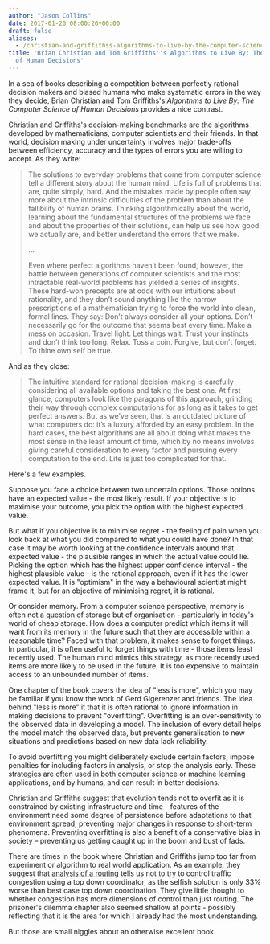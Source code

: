 ```yaml
---
author: "Jason Collins"
date: 2017-01-20 08:00:26+00:00
draft: false
aliases:
  - /christian-and-griffithss-algorithms-to-live-by-the-computer-science-of-human-decisions
title: 'Brian Christian and Tom Griffiths''s Algorithms to Live By: The Computer Science
  of Human Decisions'
---
```


In a sea of books describing a competition between perfectly rational decision makers and biased humans who make systematic errors in the way they decide, Brian Christian and Tom Griffiths's *Algorithms to Live By: The Computer Science of Human Decisions* provides a nice contrast.

Christian and Griffiths's decision-making benchmarks are the algorithms developed by mathematicians, computer scientists and their friends. In that world, decision making under uncertainty involves major trade-offs between efficiency, accuracy and the types of errors you are willing to accept. As they write:

<blockquote>The solutions to everyday problems that come from computer science tell a different story about the human mind. Life is full of problems that are, quite simply, hard. And the mistakes made by people often say more about the intrinsic difficulties of the problem than about the fallibility of human brains. Thinking algorithmically about the world, learning about the fundamental structures of the problems we face and about the properties of their solutions, can help us see how good we actually are, and better understand the errors that we make.

...

Even where perfect algorithms haven’t been found, however, the battle between generations of computer scientists and the most intractable real-world problems has yielded a series of insights. These hard-won precepts are at odds with our intuitions about rationality, and they don’t sound anything like the narrow prescriptions of a mathematician trying to force the world into clean, formal lines. They say: Don’t always consider all your options. Don’t necessarily go for the outcome that seems best every time. Make a mess on occasion. Travel light. Let things wait. Trust your instincts and don’t think too long. Relax. Toss a coin. Forgive, but don’t forget. To thine own self be true.</blockquote>



And as they close:



<blockquote>The intuitive standard for rational decision-making is carefully considering all available options and taking the best one. At first glance, computers look like the paragons of this approach, grinding their way through complex computations for as long as it takes to get perfect answers. But as we’ve seen, that is an outdated picture of what computers do: it’s a luxury afforded by an easy problem. In the hard cases, the best algorithms are all about doing what makes the most sense in the least amount of time, which by no means involves giving careful consideration to every factor and pursuing every computation to the end. Life is just too complicated for that.</blockquote>



Here's a few examples.

Suppose you face a choice between two uncertain options. Those options have an expected value - the most likely result. If your objective is to maximise your outcome, you pick the option with the highest expected value.

But what if you objective is to minimise regret - the feeling of pain when you look back at what you did compared to what you could have done? In that case it may be worth looking at the confidence intervals around that expected value - the plausible ranges in which the actual value could lie. Picking the option which has the highest upper confidence interval - the highest plausible value - is the rational approach, even if it has the lower expected value. It is "optimism" in the way a behavioural scientist might frame it, but for an objective of minimising regret, it is rational.

Or consider memory. From a computer science perspective, memory is often not a question of storage but of organisation - particularly in today's world of cheap storage. How does a computer predict which items it will want from its memory in the future such that they are accessible within a reasonable time? Faced with that problem, it makes sense to forget things. In particular, it is often useful to forget things with time - those items least recently used. The human mind mimics this strategy, as more recently used items are more likely to be used in the future. It is too expensive to maintain access to an unbounded number of items.

One chapter of the book covers the idea of "less is more", which you may be familiar if you know the work of Gerd Gigerenzer and friends. The idea behind "less is more" it that it is often rational to ignore information in making decisions to prevent "overfitting". Overfitting is an over-sensitivity to the observed data in developing a model. The inclusion of every detail helps the model match the observed data, but prevents generalisation to new situations and predictions based on new data lack reliability.

To avoid overfitting you might deliberately exclude certain factors, impose penalties for including factors in analysis, or stop the analysis early. These strategies are often used in both computer science or machine learning applications, and by humans, and can result in better decisions.

Christian and Griffiths suggest that evolution tends not to overfit as it is constrained by existing infrastructure and time - features of the environment need some degree of persistence before adaptations to that environment spread, preventing major changes in response to short-term phenomena. Preventing overfitting is also a benefit of a conservative bias in society – preventing us getting caught up in the boom and bust of fads.

There are times in the book where Christian and Griffiths jump too far from experiment or algorithm to real world application. As an example, they suggest that [analysis of a routing](http://theory.stanford.edu/~tim/papers/routing.pdf) tells us not to try to control traffic congestion using a top down coordinator, as the selfish solution is only 33% worse than best case top down coordination. They give little thought to whether congestion has more dimensions of control than just routing. The prisoner's dilemma chapter also seemed shallow at points - possibly reflecting that it is the area for which I already had the most understanding.

But those are small niggles about an otherwise excellent book.
